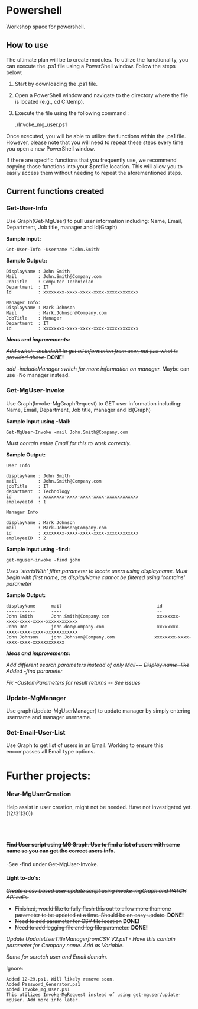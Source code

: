 # Powershell
Workshop space for powershell.

## How to use

The ultimate plan will be to create modules.
To utilize the functionality, you can execute the .ps1 file using a PowerShell window. Follow the steps below:

1. Start by downloading the .ps1 file.
1. Open a PowerShell window and navigate to the directory where the file is located (e.g., cd C:\temp).
1. Execute the file using the following command :

    .\Invoke_mg_user.ps1

Once executed, you will be able to utilize the functions within the .ps1 file. However, please note that you will need to repeat these steps every time you open a new PowerShell window.

If there are specific functions that you frequently use, we recommend copying those functions into your $profile location. This will allow you to easily access them without needing to repeat the aforementioned steps.



## Current functions created

### Get-User-Info 
Use Graph(Get-MgUser) to pull user information including: Name, Email, Department, Job title, manager and Id(Graph)

**Sample input:**

    Get-User-Info -Username 'John.Smith'

**Sample Output::**

    DisplayName : John Smith
    Mail        : John.Smith@Company.com
    JobTitle    : Computer Technician
    Department  : IT
    Id          : xxxxxxxx-xxxx-xxxx-xxxx-xxxxxxxxxxxx

    Manager Info:
    DisplayName : Mark Johnson 
    Mail        : Mark.Johnson@Company.com
    JobTitle    : Manager
    Department  : IT
    Id          : xxxxxxxx-xxxx-xxxx-xxxx-xxxxxxxxxxxx


***Ideas and improvements:***


~~*Add switch -includeAll to get all information from user, not just what is provided above.*~~ **DONE!**

*add -includeManager switch for more information on manager.* 
    Maybe can use -No manager instead.



### Get-MgUser-Invoke
Use Graph(Invoke-MgGraphRequest) to GET user information including: Name, Email, Department, Job title, manager and Id(Graph)

**Sample Input using -Mail:**

    Get-MgUser-Invoke -mail John.Smith@Company.com

*Must contain entire Email for this to work correctly.*

**Sample Output:**

    User Info

    displayName : John Smith
    mail        : John.Smith@Company.com
    jobTitle    : IT
    department  : Technology
    id          : xxxxxxxx-xxxx-xxxx-xxxx-xxxxxxxxxxxx
    employeeId  : 1

    Manager Info

    displayName : Mark Johnson
    mail        : Mark.Johnson@Company.com
    id          : xxxxxxxx-xxxx-xxxx-xxxx-xxxxxxxxxxxx
    employeeID  : 2


**Sample Input using -find:**

    get-mguser-invoke -find john

*Uses 'startsWith' filter parameter to locate users using displayname. Must begin with first name, as displayName cannot be filtered using 'contains' parameter*

**Sample Output:**

    displayName      mail                                    id
    -----------      ----                                    --
    John Smith       John.Smith@Company.com                  xxxxxxxx-xxxx-xxxx-xxxx-xxxxxxxxxxxx
    John Doe         john.doe@Company.com                    xxxxxxxx-xxxx-xxxx-xxxx-xxxxxxxxxxxx
    John Johnson     john.Johnson@Company.com               xxxxxxxx-xxxx-xxxx-xxxx-xxxxxxxxxxxx

***Ideas and improvements:***

*Add different search parameters instead of only Mail*~~
    ~~*Display name -like*~~ *Added -find parameter*

*Fix -CustomParameters for result returns -- See issues*

### Update-MgManager
Use graph(Update-MgUserManager) to update manager by simply entering username and manager username.

### Get-Email-User-List
Use Graph to get list of users in an Email. Working to ensure this encompasses all Email type options.



# Further projects:

### New-MgUserCreation

Help assist in user creation, might not be needed. Have not investigated yet.(12/31(30))

<br>
<br>

#### ~~Find User script using MG Graph. Use to find a list of users with same name so you can get the correct users info.~~

-See -find under Get-MgUser-Invoke.


#### **Light to-do's:**

~~*Create a csv based user update script using invoke-mgGraph and PATCH API calls.*~~
- ~~Finished, would like to fully flesh this out to allow more than one parameter to be updated at a time. Should be an easy update.~~ **DONE!**
- ~~Need to add parameter for CSV file location~~ **DONE!**
- ~~Need to add logging file and log file parameter.~~ **DONE!**

*Update UpdateUserTitleManagerfromCSV V2.ps1 - Have this contain parameter for Company name. Add as Variable.*

*Same for scratch user and Email domain.*




Ignore:

    Added 12-29.ps1. Will likely remove soon.
    Added Password_Generator.ps1
    Added Invoke_mg_User.ps1
    This utilizes Invoke-MgRequest instead of using get-mguser/update-mgUser. Add more info later.